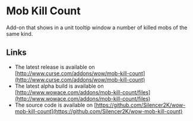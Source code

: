 Mob Kill Count
==============

Add-on that shows in a unit tooltip window a number of killed mobs of the same kind.

Links
-----

* The latest release is available on [http://www.curse.com/addons/wow/mob-kill-count](http://www.curse.com/addons/wow/mob-kill-count)
* The latest alpha build is available on [http://www.wowace.com/addons/mob-kill-count/files](http://www.wowace.com/addons/mob-kill-count/files)
* The source code is available on [https://github.com/Silencer2K/wow-mob-kill-count](https://github.com/Silencer2K/wow-mob-kill-count)
